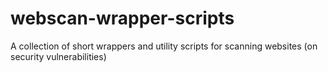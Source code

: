 # webscan-wrapper-scripts
A collection of short wrappers and utility scripts for scanning websites (on security vulnerabilities)
